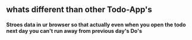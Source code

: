 ## whats different than other Todo-App's

#### Stroes data in ur browser so that actually even when you open the todo next day you can't run away from previous day's Do's 
